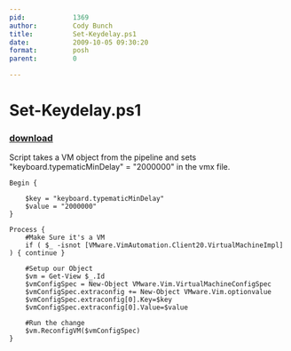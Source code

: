 ```yaml
---
pid:            1369
author:         Cody Bunch
title:          Set-Keydelay.ps1
date:           2009-10-05 09:30:20
format:         posh
parent:         0

---
```


# Set-Keydelay.ps1

### [download](//scripts/1369.ps1)

Script takes a VM object from the pipeline and sets "keyboard.typematicMinDelay" = "2000000" in the vmx file.

```posh
Begin {

	$key = "keyboard.typematicMinDelay"
	$value = "2000000"
}

Process {
    #Make Sure it's a VM
	if ( $_ -isnot [VMware.VimAutomation.Client20.VirtualMachineImpl] ) { continue }
	
	#Setup our Object
	$vm = Get-View $_.Id
	$vmConfigSpec = New-Object VMware.Vim.VirtualMachineConfigSpec
	$vmConfigSpec.extraconfig += New-Object VMware.Vim.optionvalue
	$vmConfigSpec.extraconfig[0].Key=$key
	$vmConfigSpec.extraconfig[0].Value=$value
	
	#Run the change
	$vm.ReconfigVM($vmConfigSpec)
}
```
